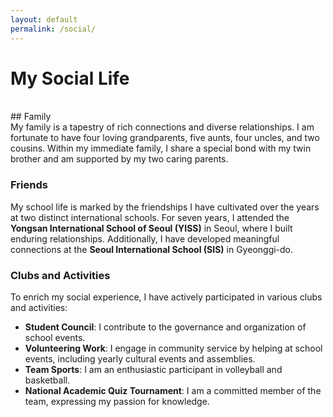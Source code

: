 ```yaml
---
layout: default
permalink: /social/
---
```


# My Social Life
<br />
## Family

<div class="card mb-4">
  <div class="card-body">
    My family is a tapestry of rich connections and diverse relationships. I am fortunate to have four loving grandparents, five aunts, four uncles, and two cousins. Within my immediate family, I share a special bond with my twin brother and am supported by my two caring parents.
  </div>
</div>

### Friends

<div class="card mb-4">
  <div class="card-body">
    My school life is marked by the friendships I have cultivated over the years at two distinct international schools. For seven years, I attended the <strong>Yongsan International School of Seoul (YISS)</strong> in Seoul, where I built enduring relationships. Additionally, I have developed meaningful connections at the <strong>Seoul International School (SIS)</strong> in Gyeonggi-do.
  </div>
</div>

### Clubs and Activities

<div class="card mb-4">
  <div class="card-body">
    To enrich my social experience, I have actively participated in various clubs and activities:
    <ul>
        <li><strong>Student Council</strong>: I contribute to the governance and organization of school events.</li>
        <li><strong>Volunteering Work</strong>: I engage in community service by helping at school events, including yearly cultural events and assemblies.</li>
        <li><strong>Team Sports</strong>: I am an enthusiastic participant in volleyball and basketball.</li>
        <li><strong>National Academic Quiz Tournament</strong>: I am a committed member of the team, expressing my passion for knowledge.</li>
    </ul>
  </div>
</div>